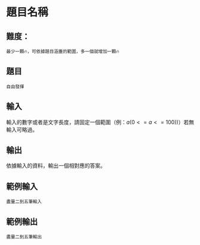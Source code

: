 # 題目名稱

## 難度：
```
最少一顆🔥，可依據題目涵蓋的範圍，多一個就增加一顆🔥
```
## 題目
`自由發揮`

## 輸入
輸入的數字或者是文字長度，請固定一個範圍（例：$a (0<=a<=100)$)）若無輸入可略過。

## 輸出
依據輸入的資料，輸出一個相對應的答案。


## 範例輸入
```
盡量二到五筆輸入
```

## 範例輸出
```
盡量二到五筆輸出
```